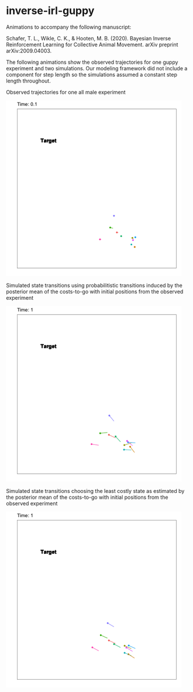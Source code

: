 # inverse-irl-guppy

Animations to accompany the following manuscript:

Schafer, T. L., Wikle, C. K., & Hooten, M. B. (2020). Bayesian Inverse Reinforcement Learning for Collective Animal Movement. arXiv preprint arXiv:2009.04003.

The following animations show the observed trajectories for one guppy experiment and two simulations. Our modeling framework did not include a component for step length so the simulations assumed a constant step length throughout.

Observed trajectories for one all male experiment

![](animations/observed_experiment.gif "Observed Male Guppy Experiment")


Simulated state transitions using probabilitistic transitions induced by the posterior mean of the costs-to-go with initial positions from the observed experiment

![](animations/bisquare-rw_simulation.gif "Simulated Guppy Movement Bisquare Random Walk - Stochastic")

Simulated state transitions choosing the least costly state as estimated by the posterior mean of the costs-to-go with initial positions from the observed experiment

![](animations/bisquare-rw_max_simulation.gif "Simulated Guppy Movement Bisquare Random Walk - Minimum Cost")


